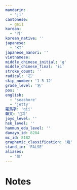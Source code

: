 ```yaml
---
mandarin:
  - 'jī'
cantonese:
  - gei1
korean:
  - '기'
korean_native: ''
japanese:
  - 'KI'
japanese_nanori: ''
vietnamese:
middle_chinese_initial: 'g'
middle_chinese_final: 'ɨi'
stroke_count: ''
radical: '石'
skip_number: '1-5-12'
grade_level: '名'
pos: ''
english:
  - 'seashore'
  - 'jetty'
羅馬字: 'gii'
韓文: '긔'
joyo_level: ''
hsk_level: ''
hanmun_edu_level: ''
danayo_id: 8284
mc_id: 8182
graphemic_classification: '幾'
stand_in: 'FALSE'
aliases:
  - '矶'
---
```


# Notes
